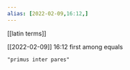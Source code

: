 ```yaml
---
alias: [2022-02-09,16:12,]
---
```

[[latin terms]]

[[2022-02-09]] 16:12
first among equals
```query
"primus inter pares"
```